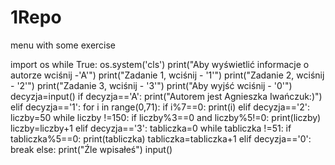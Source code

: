 # 1Repo
menu with some exercise


import os
while True:
    os.system('cls')
    print("Aby wyświetlić informacje o autorze wciśnij -'A'")
    print("Zadanie 1, wciśnij - '1'")
    print("Zadanie 2, wciśnij - '2'")
    print("Zadanie 3, wciśnij - '3'")
    print("Aby wyjść wciśnij - '0'")
    decyzja=input()
    if decyzja=='A':
        print("Autorem jest Agnieszka Iwańczuk:)")
    elif decyzja=='1':
        for i in range(0,71):
            if i%7==0:
                print(i)
    elif decyzja=='2':
        liczby=50
        while liczby !=150:
            if liczby%3==0 and liczby%5!=0:
                print(liczby)
            liczby=liczby+1
    elif decyzja=='3':
        tabliczka=0
        while tabliczka !=51:
            if tabliczka%5==0:
                print(tabliczka)
            tabliczka=tabliczka+1
    elif decyzja=='0':
        break
    else:
        print("Źle wpisałeś")
    input()
